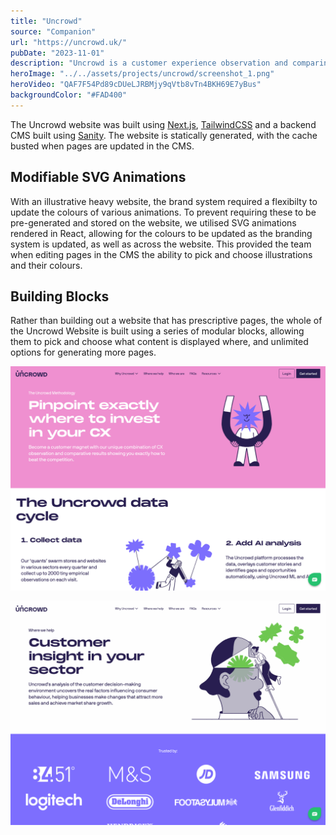 ```yaml
---
title: "Uncrowd"
source: "Companion"
url: "https://uncrowd.uk/"
pubDate: "2023-11-01"
description: "Uncrowd is a customer experience observation and comparing platform. Companion was commissioned to design and build them a playful website to match their brand, including playful illustrations and animations."
heroImage: "../../assets/projects/uncrowd/screenshot_1.png"
heroVideo: "QAF7F54Pd89cDUeLJRBMjy9qVtb8vTn4BKH69E7yBus"
backgroundColor: "#FAD400"
---
```


The Uncrowd website was built using [Next.js](https://nextjs.org), [TailwindCSS](https://tailwindcss.com) and a backend CMS built using [Sanity](https://www.sanity.io/). The website is statically generated, with the cache busted when pages are updated in the CMS.

## Modifiable SVG Animations

With an illustrative heavy website, the brand system required a flexibilty to update the colours of various animations. To prevent requiring these to be pre-generated and stored on the website, we utilised SVG animations rendered in React, allowing for the colours to be updated as the branding system is updated, as well as across the website. This provided the team when editing pages in the CMS the ability to pick and choose illustrations and their colours.

## Building Blocks

Rather than building out a website that has prescriptive pages, the whole of the Uncrowd Website is built using a series of modular blocks, allowing them to pick and choose what content is displayed where, and unlimited options for generating more pages.

![Moving SVGs example](../../assets/projects/uncrowd/screenshot_2.png)

![Content example](../../assets/projects/uncrowd/screenshot_3.png)
